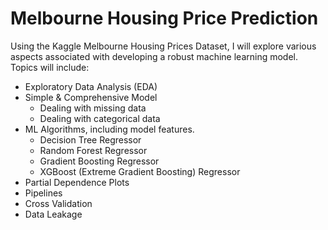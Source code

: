 # Melbourne Housing Price Prediction

Using the Kaggle Melbourne Housing Prices Dataset, I will explore various aspects associated with developing a robust machine learning model. Topics will include: <br>
* Exploratory Data Analysis (EDA)
* Simple & Comprehensive Model
    * Dealing with missing data
    * Dealing with categorical data
* ML Algorithms, including model features.
    * Decision Tree Regressor
    * Random Forest Regressor
    * Gradient Boosting Regressor
    * XGBoost (Extreme Gradient Boosting) Regressor
* Partial Dependence Plots
* Pipelines
* Cross Validation
* Data Leakage
